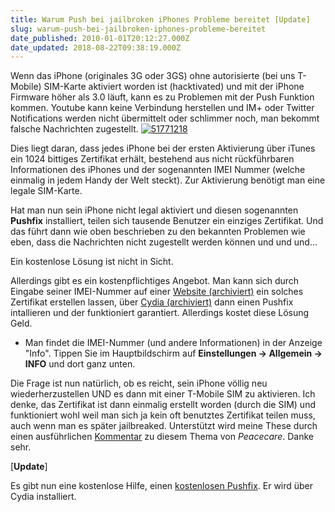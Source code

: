 ```yaml
---
title: Warum Push bei jailbroken iPhones Probleme bereitet [Update]
slug: warum-push-bei-jailbroken-iphones-probleme-bereitet
date_published: 2010-01-01T20:12:27.000Z
date_updated: 2018-08-22T09:38:19.000Z
---
```


Wenn das iPhone (originales 3G oder 3GS) ohne autorisierte (bei uns T-Mobile) SIM-Karte aktiviert worden ist (hacktivated) und mit der iPhone Firmware höher als 3.0 läuft, kann es zu Problemen mit der Push Funktion kommen. Youtube kann keine Verbindung herstellen und IM+ oder Twitter Notifications werden nicht übermittelt oder schlimmer noch, man bekommt falsche Nachrichten zugestellt.
[![51771218](//picdump.thafaker.de/2010/01/51771218.png)](http://picdump.thafaker.de/2010/01/51771218.png)

Dies liegt daran, dass jedes iPhone bei der ersten Aktivierung über iTunes ein 1024 bittiges Zertifikat erhält, bestehend aus nicht rückführbaren Informationen des iPhones und der sogenannten IMEI Nummer (welche einmalig in jedem Handy der Welt steckt). Zur Aktivierung benötigt man eine legale SIM-Karte.

Hat man nun sein iPhone nicht legal aktiviert und diesen sogenannten **Pushfix** installiert, teilen sich tausende Benutzer ein einziges Zertifikat. Und das führt dann wie oben beschrieben zu den bekannten Problemen wie eben, dass die Nachrichten nicht zugestellt werden können und und und...

Ein kostenlose Lösung ist nicht in Sicht.

Allerdings gibt es ein kostenpflichtiges Angebot. Man kann sich durch Eingabe seiner IMEI-Nummer auf einer [Website (archiviert)](http://web.archive.org/web/20091224055431/http://pushfix.info:80/) ein solches Zertifikat erstellen lassen, über [Cydia (archiviert)](http://web.archive.org/web/20100114102541/http://cydia.pushfix.info:80/) dann einen Pushfix intallieren und der funktioniert garantiert. Allerdings kostet diese Lösung Geld.

- Man findet die IMEI-Nummer (und andere Informationen) in der Anzeige "Info". Tippen Sie im Hauptbildschirm auf **Einstellungen -> Allgemein -> INFO** und dort ganz unten.

Die Frage ist nun natürlich, ob es reicht, sein iPhone völlig neu wiederherzustellen UND es dann mit einer T-Mobile SIM zu aktivieren. Ich denke, das Zertifikat ist dann einmalig erstellt worden (durch die SIM) und funktioniert wohl weil man sich ja kein oft benutztes Zertifikat teilen muss, auch wenn man es später jailbreaked. Unterstützt wird meine These durch einen ausführlichen [Kommentar](__GHOST_URL__/14/jailbreak-iphone-3g-oder-3gs-mit-baseband-05-11-07-und-blackra1n/comment-page-1#comment-36415) zu diesem Thema von *Peacecare*. Danke sehr.

[**Update**]

Es gibt nun eine kostenlose Hilfe, einen [kostenlosen Pushfix](__GHOST_URL__/02/neuer-pushfix-kostenlos-fur-das-iphone). Er wird über Cydia installiert.
